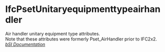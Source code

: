 IfcPsetUnitaryequipmenttypeairhandler
=====================================
Air handler unitary equipment type attributes.  
Note that these attributes were formerly Pset_AirHandler prior to IFC2x2.  
[ _bSI
Documentation_](https://standards.buildingsmart.org/IFC/DEV/IFC4_2/FINAL/HTML/schema/ifchvacdomain/pset/pset_unitaryequipmenttypeairhandler.htm)


